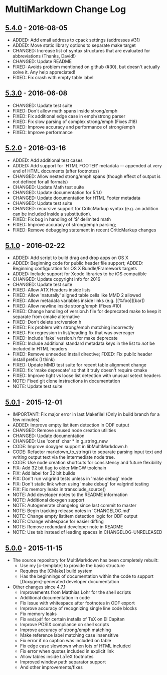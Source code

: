 # MultiMarkdown Change Log #

## [5.4.0] - 2016-08-05

*	ADDED: Add email address to cpack settings (addresses #31)
*	ADDED: Move static library options to separate make target
*	CHANGED: Increase list of syntax structures that are evaluated for abbreviations (Thanks, David!)
*	CHANGED: Update README
*	FIXED: Avoids problem mentioned on github (#30), but doesn't actually solve it. Any help appreciated!
*	FIXED: Fix crash with empty table label


## [5.3.0] - 2016-06-08 ##

*	CHANGED: Update test suite
*	FIXED: Don't allow math spans inside strong/emph
*	FIXED: Fix additional edge case in emph/strong parser
*	FIXED: Fix slow parsing of complex strong/emph (Fixes #18)
*	FIXED: Improve accuracy and performance of strong/emph
*	FIXED: Improve performance


## [5.2.0] - 2016-03-16 ##

*	ADDED: Add additional test cases
*	ADDED: Add support for 'HTML FOOTER' metadata -- appended at very end of HTML documents (after footnotes)
*	CHANGED: Allow nested strong/emph spans (though effect of output is not defined for all formats)
*	CHANGED: Update Math test suite
*	CHANGED: Update documentation for 5.1.0
*	CHANGED: Update documentation for HTML Footer metadata
*	CHANGED: Update test suite
*	CHANGED: recursive support for CriticMarkup syntax (e.g. an addition can be included inside a substitution).
*	FIXED: Fix bug in handling of '$' delimited math
*	FIXED: Improve accuracy of strong/emph parsing;
*	FIXED: Remove debugging statement in recent CriticMarkup changes


## [5.1.0] - 2016-02-22 ##

*	ADDED: Add script to build drag and drop apps on OS X
*	ADDED: Beginning code for public header file support; ADDED: Beginning configuration for OS X Bundle/Framework targets
*	ADDED: Include support for Xcode libraries to be iOS compatible
*	CHANGED: Update copyright info for 2016
*	CHANGED: Update test suite
*	FIXED: Allow ATX Headers inside lists
*	FIXED: Allow 'naturally' aligned table cells like MMD 2 allowed
*	FIXED: Allow metadata variables inside links (e.g. [[%foo]][bar])
*	FIXED: Allow newline inside strong/emph (Fixes #10)
*	FIXED: Change handling of version.h file for deprecated make to keep it separate from cmake alternative
*	FIXED: Don't delete src/version.h
*	FIXED: Fix problem with strong/emph matching incorrectly
*	FIXED: Fix regression in list/heading fix that was overeager
*	FIXED: Include 'fake' version.h for make deprecate
*	FIXED: Include additional standard metadata keys in the list to *not* be included in HTML headers
*	FIXED: Remove unneeded install directive; FIXED: Fix public header install prefix (I think)
*	FIXED: Update MMD test suite for recent table alignment change
*	FIXED: fix 'make deprecate' so that it truly doesn't require cmake
*	FIXED: Improve tight vs loose list detection with unusual setext headers
*	NOTE: Fixed git clone instructions in documentation
*	NOTE: Update test suite


## [5.0.1] - 2015-12-01 ##

*	IMPORTANT: Fix major error in last Makefile! (Only in build branch for a few minutes)
*	ADDED: Improve empty list item detection in ODF output
*	CHANGED: Remove unused node creation utilities
*	CHANGED: Update documentation
*	CHANGED: Use 'const' char * in g_string_new
*	CODE: Improve doxygen support in libMultiMarkdown.h
*	CODE: Refactor markdown_to_string() to separate parsing input text and writing output text via the intermediate node tree.
*	CODE: Use node creation shortcuts for consistency and future flexibility
*	FIX: Add 32 bit flag to older MinGW toolchain
*	FIX: Add label for 32 bit builds
*	FIX: Don't run valgrind tests unless in 'make debug' mode
*	FIX: Don't static link when using 'make debug' for valgrind testing
*	FIX: Fix memory leaks in transclude_source()
*	NOTE: Add developer notes to the README information
*	NOTE: Additional doxygen support
*	NOTE: Autogenerate changelog since last commit to master
*	NOTE: Begin tracking release notes in 'CHANGELOG.md'
*	NOTE: Change empty listitem detection logic for ODF output
*	NOTE: Change whitespace for easier diffing
*	NOTE: Remove redundant developer note in README
*	NOTE: Use tab instead of leading spaces in CHANGELOG-UNRELEASED


## [5.0.0] - 2015-11-15 ##

* The source repository for MultiMarkdown has been completely rebuilt:
	* Use my [c-template] to provide the basic structure
	* Requires the [CMake] build system
	* Has the beginnings of documentation within the code to support
		[Doxygen]-generated developer documentation
* Other changes since 4.7.1:
	* Improvements from Matthias Lohr for the shell scripts
	* Additional documentation in code
	* Fix issue with whitespace after footnotes in ODF export
	* Improve accuracy of recognizing single line code blocks
	* Fix memory leaks
	* Fix `mmd2pdf` for certain installs of TeX on El Capitan
	* Improve POSIX compliance on shell scripts
	* Improve accuracy of strong/emph matching
	* Make reference label matching case insensitive
	* Fix error if no caption was included on table
	* Fix edge case slowdown when lots of HTML included
	* Fix error when quotes included in explicit link
	* Allow tables inside LaTeX footnotes
	* Improved window path separator support
	* And other improvements/fixes



[5.0.0]: https://github.com/fletcher/MultiMarkdown-5/releases/tag/5.0
[5.0.1]: https://github.com/fletcher/MultiMarkdown-5/releases/tag/5.0.1
[5.1.0]: https://github.com/fletcher/MultiMarkdown-5/releases/tag/5.1.0
[5.2.0]: https://github.com/fletcher/MultiMarkdown-5/releases/tag/5.2.0
[5.3.0]: https://github.com/fletcher/MultiMarkdown-5/releases/tag/5.3.0
[5.4.0]: https://github.com/fletcher/MultiMarkdown-5/releases/tag/5.4.0
